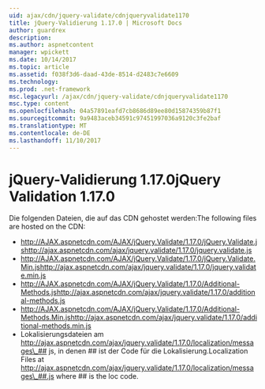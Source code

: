 ```yaml
---
uid: ajax/cdn/jquery-validate/cdnjqueryvalidate1170
title: jQuery-Validierung 1.17.0 | Microsoft Docs
author: guardrex
description: 
ms.author: aspnetcontent
manager: wpickett
ms.date: 10/14/2017
ms.topic: article
ms.assetid: f038f3d6-daad-43de-8514-d2483c7e6609
ms.technology: 
ms.prod: .net-framework
msc.legacyurl: /ajax/cdn/jquery-validate/cdnjqueryvalidate1170
msc.type: content
ms.openlocfilehash: 04a57891eafd7cb8686d89ee80d15874359b87f1
ms.sourcegitcommit: 9a9483aceb34591c97451997036a9120c3fe2baf
ms.translationtype: MT
ms.contentlocale: de-DE
ms.lasthandoff: 11/10/2017
---
```

<a name="jquery-validation-1170"></a><span data-ttu-id="4a7d2-102">jQuery-Validierung 1.17.0</span><span class="sxs-lookup"><span data-stu-id="4a7d2-102">jQuery Validation 1.17.0</span></span>
====================
<span data-ttu-id="4a7d2-103">Die folgenden Dateien, die auf das CDN gehostet werden:</span><span class="sxs-lookup"><span data-stu-id="4a7d2-103">The following files are hosted on the CDN:</span></span>

- <span data-ttu-id="4a7d2-104">http://AJAX.aspnetcdn.com/AJAX/jQuery.Validate/1.17.0/jQuery.Validate.js</span><span class="sxs-lookup"><span data-stu-id="4a7d2-104">http://ajax.aspnetcdn.com/ajax/jquery.validate/1.17.0/jquery.validate.js</span></span>
- <span data-ttu-id="4a7d2-105">http://AJAX.aspnetcdn.com/AJAX/jQuery.Validate/1.17.0/jQuery.Validate.Min.js</span><span class="sxs-lookup"><span data-stu-id="4a7d2-105">http://ajax.aspnetcdn.com/ajax/jquery.validate/1.17.0/jquery.validate.min.js</span></span>
- <span data-ttu-id="4a7d2-106">http://AJAX.aspnetcdn.com/AJAX/jQuery.Validate/1.17.0/Additional-Methods.js</span><span class="sxs-lookup"><span data-stu-id="4a7d2-106">http://ajax.aspnetcdn.com/ajax/jquery.validate/1.17.0/additional-methods.js</span></span>
- <span data-ttu-id="4a7d2-107">http://AJAX.aspnetcdn.com/AJAX/jQuery.Validate/1.17.0/Additional-Methods.Min.js</span><span class="sxs-lookup"><span data-stu-id="4a7d2-107">http://ajax.aspnetcdn.com/ajax/jquery.validate/1.17.0/additional-methods.min.js</span></span>
- <span data-ttu-id="4a7d2-108">Lokalisierungsdateien am http://ajax.aspnetcdn.com/ajax/jquery.validate/1.17.0/localization/messages\_## js, in denen ## ist der Code für die Lokalisierung.</span><span class="sxs-lookup"><span data-stu-id="4a7d2-108">Localization Files at http://ajax.aspnetcdn.com/ajax/jquery.validate/1.17.0/localization/messages\_##.js where ## is the loc code.</span></span>
